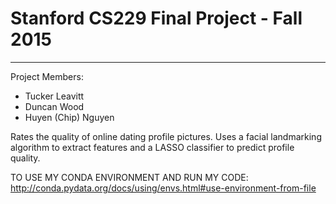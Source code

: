 Stanford CS229 Final Project - Fall 2015
===================

- - - - 
Project Members:
* Tucker Leavitt
* Duncan Wood
* Huyen (Chip) Nguyen

Rates the quality of online dating profile pictures. Uses a facial landmarking algorithm to extract features and a LASSO classifier to predict profile quality.

TO USE MY CONDA ENVIRONMENT AND RUN MY CODE:
http://conda.pydata.org/docs/using/envs.html#use-environment-from-file

